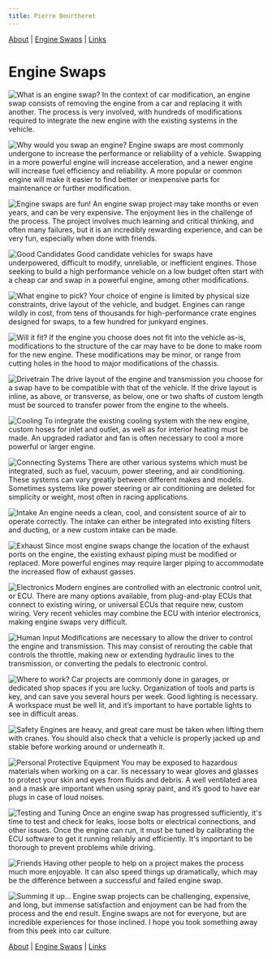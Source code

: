 ```yaml
---
title: Pierre Beurtheret
---
```

[About](../index.html) | [Engine Swaps](swaps.html) | [Links](../links.html)
# Engine Swaps

![What is an engine swap?](./1.png)
In the context of car modification, an engine swap consists of removing the engine from a car and replacing it with another. The process is very involved, with hundreds of modifications required to integrate the new engine with the existing systems in the vehicle.

![Why would you swap an engine?](./2.png)
Engine swaps are most commonly undergone to increase the performance or reliability of a vehicle. Swapping in a more powerful engine will increase acceleration, and a newer engine will increase fuel efficiency and reliability. A more popular or common engine will make it easier to find better or inexpensive parts for maintenance or further modification.

![Engine swaps are fun!](./3.png)
An engine swap project may take months or even years, and can be very expensive. The enjoyment lies in the challenge of the process. The project involves much learning and critical thinking, and often many failures, but it is an incredibly rewarding experience, and can be very fun, especially when done with friends.

![Good Candidates](./4.png)
Good candidate vehicles for swaps have underpowered, difficult to modify, unreliable, or inefficient engines. Those seeking to build a high performance vehicle on a low budget often start with a cheap car and swap in a powerful engine, among other modifications.

![What engine to pick?](./5.png)
Your choice of engine is limited by physical size constraints, drive layout of the vehicle, and budget. Engines can range wildly in cost, from tens of thousands for high-performance crate engines designed for swaps, to a few hundred for junkyard engines.

![Will it fit?](./6.png)
If the engine you choose does not fit into the vehicle as-is, modifications to the structure of the car may have to be done to make room for the new engine.  These modifications may be minor, or range from cutting holes in the hood to major modifications of the chassis.

![Drivetrain](./7.png)
The drive layout of the engine and transmission you choose for a swap have to be compatible with that of the vehicle. If the drive layout is inline, as above, or transverse, as below, one or two shafts of custom length must be sourced to transfer power from the engine to the wheels.

![Cooling](./8.png)
To integrate the existing cooling system with the new engine, custom hoses for inlet and outlet, as well as for interior heating must be made. An upgraded radiator and fan is often necessary to cool a more powerful or larger engine.

![Connecting Systems](./9.png)
There are other various systems which must be integrated, such as fuel, vacuum, power steering, and air conditioning. These systems can vary greatly between different makes and models. Sometimes systems like power steering or air conditioning are deleted for simplicity or weight, most often in racing applications.

![Intake](./10.png)
An engine needs a clean, cool, and consistent source of air to operate correctly. The intake can either be integrated into existing filters and ducting, or a new custom intake can be made.

![Exhaust](./11.png)
Since most engine swaps change the location of the exhaust ports on the engine, the existing exhaust piping must be modified or replaced. More powerful engines may require larger piping to accommodate the increased flow of exhaust gasses.

![Electronics](./12.png)
Modern engines are controlled with an electronic control unit, or ECU. There are many options available, from plug-and-play ECUs that connect to existing wiring, or universal ECUs that require new, custom wiring. Very recent vehicles may combine the ECU with interior electronics, making engine swaps very difficult.

![Human Input](./13.png)
Modifications are necessary to allow the driver to control the engine and transmission. This may consist of rerouting the cable that controls the throttle, making new or extending hydraulic lines to the transmission, or converting the pedals to electronic control.

![Where to work?](./14.png)
Car projects are commonly done in garages, or dedicated shop spaces if you are lucky. Organization of tools and parts is key, and can save you several hours per week. Good lighting is necessary.  A workspace must be well lit, and it’s important to have portable lights to see in difficult areas.

![Safety](./15.png)
Engines are heavy, and great care must be taken when lifting them with cranes. You should also check that a vehicle is properly jacked up and stable before working around or underneath it.

![Personal Protective Equipment](./16.png)
You may be exposed to hazardous materials when working on a car. Iis necessary to wear gloves and glasses to protect your skin and eyes from fluids and debris. A well ventilated area and a mask are important when using spray paint, and it’s good to have ear plugs in case of loud noises.

![Testing and Tuning](./17.png)
Once an engine swap has progressed sufficiently, it's time to test and check for leaks, loose bolts or electrical connections, and other issues. Once the engine can run, it must be tuned by calibrating the ECU software to get it running reliably and efficiently. It's important to be thorough to prevent problems while driving.

![Friends](./18.png)
Having other people to help on a project makes the process much more enjoyable. It can also speed things up dramatically, which may be the difference between a successful and failed engine swap.

![Summing it up…](./19.png)
Engine swap projects can be challenging, expensive, and long, but immense satisfaction and enjoyment can be had from the process and the end result. Engine swaps are not for everyone, but are incredible experiences for those inclined. I hope you took something away from this peek into car culture.

[About](../index.html) | [Engine Swaps](swaps.html) | [Links](../links.html)
